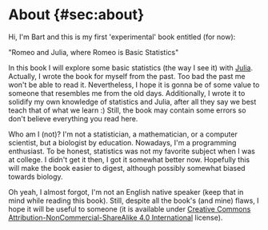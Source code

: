 # About {#sec:about}

Hi, I'm Bart and this is my first 'experimental' book entitled (for now):

"Romeo and Julia, where Romeo is Basic Statistics"

In this book I will explore some basic statistics (the way I see it) with
[Julia](https://julialang.org/). Actually, I wrote the book for myself from the
past. Too bad the past me won't be able to read it. Nevertheless, I hope it is
gonna be of some value to someone that resembles me from the old
days. Additionally, I wrote it to solidify my own knowledge of statistics and
Julia, after all they say we best teach that of what we learn :) Still, the book
may contain some errors so don't believe everything you read here.

Who am I (not)? I'm not a statistician, a mathematician, or a computer
scientist, but a biologist by education. Nowadays, I'm a programming
enthusiast. To be honest, statistics was not my favorite subject when I was at
college. I didn't get it then, I got it somewhat better now. Hopefully this will
make the book easier to digest, although possibly somewhat biased towards
biology.

Oh yeah, I almost forgot, I'm not an English native speaker (keep that in mind
while reading this book). Still, despite all the book's (and mine) flaws, I hope
it will be useful to someone (it is available under [Creative Commons
Attribution-NonCommercial-ShareAlike 4.0
International](http://creativecommons.org/licenses/by-nc-sa/4.0/) license).
